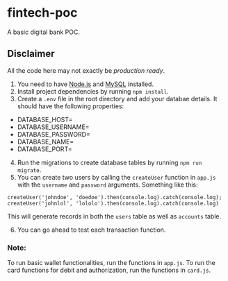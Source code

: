 # fintech-poc
A basic digital bank POC. 

## Disclaimer
All the code here may not exactly be _production ready_.

1. You need to have [Node.js](https://nodejs.org/en/download) and [MySQL](https://dev.mysql.com/downloads/mysql/) installed. 
2. Install project dependencies by running `npm install`.
3. Create a `.env` file in the root directory and add your databae details. It should have the following properties:
- DATABASE_HOST=
- DATABASE_USERNAME=
- DATABASE_PASSWORD=
- DATABASE_NAME=
- DATABASE_PORT=
4. Run the migrations to create database tables by running `npm run migrate`.
5. You can create two users by calling the `createUser` function in `app.js` with the `username` and `password` arguments. Something like this:

```
createUser('johndoe', 'doedoe').then(console.log).catch(console.log);
createUser('johnlol', 'lololo').then(console.log).catch(console.log)
```
This will generate records in both the `users` table as well as `accounts` table. 

6. You can go ahead to test each transaction function.

### Note:
To run basic wallet functionalities, run the functions in `app.js`.
To run the card functions for debit and authorization, run the functions in `card.js`.
